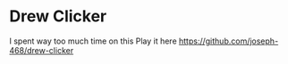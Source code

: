 # Drew Clicker
I spent way too much time on this
Play it here https://github.com/joseph-468/drew-clicker
